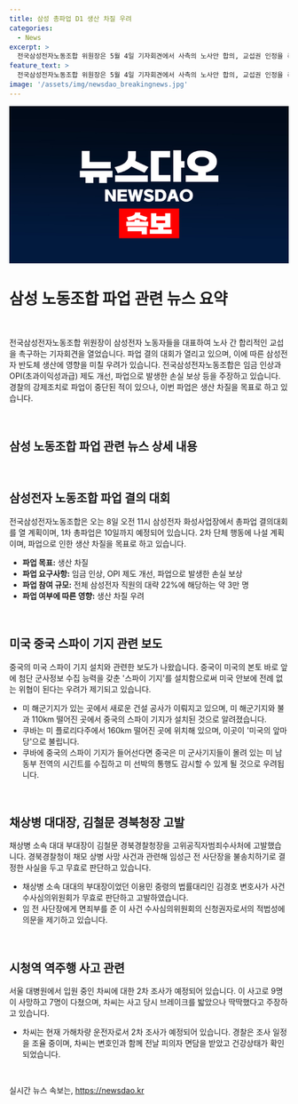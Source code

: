 ```yaml
---
title: 삼성 총파업 D1 생산 차질 우려
categories:
  - News
excerpt: >
  전국삼성전자노동조합 위원장은 5월 4일 기자회견에서 사측의 노사안 합의, 교섭권 인정을 촉구하며 총파업을 결의하고 있고, 이로 인해 업계 긴장감이 높아지고 있다. 3만 명 조합원을 보유한 전삼노는 삼성전자 반도체 생산에 차질을 주고자 하는 의사를 밝히면서 추가 단체 행동에도 나설 예정이다. 노조는 노사협의회를 통해 발표된 2024년 기본인상률을 거부한 855명 조합원에게 더 높은 임금 인상률 적용을 요구하고 있다. 또한, 정치인들의 갈등과 한국공원 새단장 소식, 중국의 미국내 군기지 스파이 의혹 등 다양한 이야기가 전개되고 있다.
feature_text: >
  전국삼성전자노동조합 위원장은 5월 4일 기자회견에서 사측의 노사안 합의, 교섭권 인정을 촉구하며 총파업을 결의하고 있고, 이로 인해 업계 긴장감이 높아지고 있다. 3만 명 조합원을 보유한 전삼노는 삼성전자 반도체 생산에 차질을 주고자 하는 의사를 밝히면서 추가 단체 행동에도 나설 예정이다. 노조는 노사협의회를 통해 발표된 2024년 기본인상률을 거부한 855명 조합원에게 더 높은 임금 인상률 적용을 요구하고 있다. 또한, 정치인들의 갈등과 한국공원 새단장 소식, 중국의 미국내 군기지 스파이 의혹 등 다양한 이야기가 전개되고 있다.
image: '/assets/img/newsdao_breakingnews.jpg'
---
```


<p><img src="/assets/img/newsdao_breakingnews.jpg" alt="cryptoinkorea 속보" /></p>

<h1 data-ke-size="size26"><b>삼성 노동조합 파업 관련 뉴스 요약</b></h1>

<p data-ke-size="size16">&nbsp;</p>

<p>전국삼성전자노동조합 위원장이 삼성전자 노동자들을 대표하여 노사 간 합리적인 교섭을 촉구하는 기자회견을 열었습니다. 파업 결의 대회가 열리고 있으며, 이에 따른 삼성전자 반도체 생산에 영향을 미칠 우려가 있습니다. 전국삼성전자노동조합은 임금 인상과 OPI(초과이익성과급) 제도 개선, 파업으로 발생한 손실 보상 등을 주장하고 있습니다. 경찰의 강제조치로 파업이 중단된 적이 있으나, 이번 파업은 생산 차질을 목표로 하고 있습니다.</p>

<p data-ke-size="size16">&nbsp;</p>

<h2 data-ke-size="size26">삼성 노동조합 파업 관련 뉴스 상세 내용</h2>

<p data-ke-size="size16">&nbsp;</p>

<h2 data-ke-size="size26">삼성전자 노동조합 파업 결의 대회</h2>

<p data-ke-size="size16">전국삼성전자노동조합은 오는 8일 오전 11시 삼성전자 화성사업장에서 총파업 결의대회를 열 계획이며, 1차 총파업은 10일까지 예정되어 있습니다. 2차 단체 행동에 나설 계획이며, 파업으로 인한 생산 차질을 목표로 하고 있습니다.</p>

<ul>
<li><b>파업 목표:</b> 생산 차질</li>
<li><b>파업 요구사항:</b> 임금 인상, OPI 제도 개선, 파업으로 발생한 손실 보상</li>
<li><b>파업 참여 규모:</b> 전체 삼성전자 직원의 대략 22%에 해당하는 약 3만 명</li>
<li><b>파업 여부에 따른 영향:</b> 생산 차질 우려</li>
</ul>

<p data-ke-size="size16">&nbsp;</p>

<h2 data-ke-size="size26">미국 중국 스파이 기지 관련 보도</h2>

<p data-ke-size="size16">중국의 미국 스파이 기지 설치와 관련한 보도가 나왔습니다. 중국이 미국의 본토 바로 앞에 첨단 군사정보 수집 능력을 갖춘 '스파이 기지'를 설치함으로써 미국 안보에 전례 없는 위협이 된다는 우려가 제기되고 있습니다.</p>

<ul>
<li>미 해군기지가 있는 곳에서 새로운 건설 공사가 이뤄지고 있으며, 미 해군기지와 불과 110km 떨어진 곳에서 중국의 스파이 기지가 설치된 것으로 알려졌습니다.</li>
<li>쿠바는 미 플로리다주에서 160km 떨어진 곳에 위치해 있으며, 이곳이 '미국의 앞마당'으로 불립니다.</li>
<li>쿠바에 중국의 스파이 기지가 들어선다면 중국은 미 군사기지들이 몰려 있는 미 남동부 전역의 시긴트를 수집하고 미 선박의 통행도 감시할 수 있게 될 것으로 우려됩니다.</li>
</ul>

<p data-ke-size="size16">&nbsp;</p>

<h2 data-ke-size="size26">채상병 대대장, 김철문 경북청장 고발</h2>

<p data-ke-size="size16">채상병 소속 대대 부대장이 김철문 경북경찰청장을 고위공직자범죄수사처에 고발했습니다. 경북경찰청이 채모 상병 사망 사건과 관련해 임성근 전 사단장을 불송치하기로 결정한 사실을 두고 무효로 판단하고 있습니다.</p>

<ul>
<li>채상병 소속 대대의 부대장이었던 이용민 중령의 법률대리인 김경호 변호사가 사건 수사심의위원회가 무효로 판단하고 고발하였습니다.</li>
<li>임 전 사단장에게 면죄부를 준 이 사건 수사심의위원회의 신청권자로서의 적법성에 의문을 제기하고 있습니다.</li>
</ul>

<p data-ke-size="size16">&nbsp;</p>

<h2 data-ke-size="size26">시청역 역주행 사고 관련</h2>

<p data-ke-size="size16">서울 대병원에서 입원 중인 차씨에 대한 2차 조사가 예정되어 있습니다. 이 사고로 9명이 사망하고 7명이 다쳤으며, 차씨는 사고 당시 브레이크를 밟았으나 딱딱했다고 주장하고 있습니다.</p>

<ul>
<li>차씨는 현재 가해차량 운전자로서 2차 조사가 예정되어 있습니다. 경찰은 조사 일정을 조율 중이며, 차씨는 변호인과 함께 전날 피의자 면담을 받았고 건강상태가 확인되었습니다.</li>
</ul>

<p data-ke-size="size16">&nbsp;</p>
실시간 뉴스 속보는, <a href="https://newsdao.kr" rel="dofollow">https://newsdao.kr</a>


